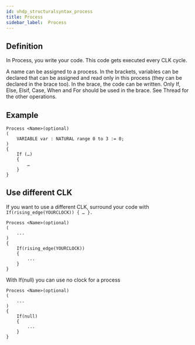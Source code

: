 ```yaml
---
id: vhdp_structuralsyntax_process
title: Process
sidebar_label:  Process
---
```


## Definition

In Process, you write your code. This code gets executed every CLK cycle.

A name can be assigned to a process.
In the brackets, variables can be declared that can be assigned and read only in this process (they can be declared in
the brace too).
In the brace, the code can be written. Only If, Else, Elsif, Case, When and For should be used in the brace.
See Thread for the other operations.

## Example
```vhdp
Process <Name>(optional)
(
    VARIABLE var : NATURAL range 0 to 3 := 0;
)
{
    If (…)
    {
        …
    }
}
```

## Use different CLK
If you want to use a different CLK, surround your code with `If(rising_edge(YOURCLOCK)) { … }.`

```vhdp
Process <Name>(optional)
(
    ...
)
{
    If(rising_edge(YOURCLOCK))
    {
        ...
    }
}
```

With If(null) you can use no clock for a process

```vhdp
Process <Name>(optional)
(
    ...
)
{
    If(null)
    {
        ...
    }
}
```
